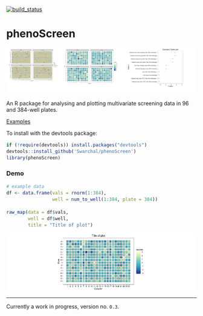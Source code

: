 [![build_status](https://travis-ci.org/Swarchal/phenoScreen.svg?branch=master)](https://travis-ci.org/Swarchal/phenoScreen/)

# phenoScreen

![phenoScreen](/graphics/phenoScreen_banner.png)

An R package for analysing and plotting multivariate screening data in 96 and 384-well plates.

[Examples](http://rstudio-pubs-static.s3.amazonaws.com/90077_45edf515f1b14fab9c2542b6807c6848.html)

To install with the devtools package:

```r
if (!require(devtools)) install.packages("devtools")
devtools::install_github('Swarchal/phenoScreen')
library(phenoScreen)
```

### Demo

```r
# example data
df <- data.frame(vals = rnorm(1:384),
                 well = num_to_well(1:384, plate = 384))

raw_map(data = df$vals,
        well = df$well,
        title = "Title of plot")
```

![example plate](/graphics/example_plate.png)


------------

Currently a work in progress, version no. `0.3`.
